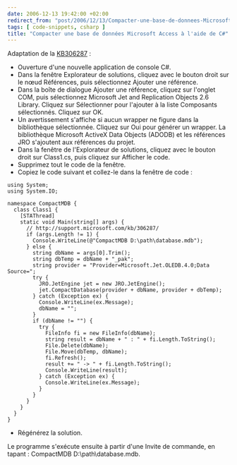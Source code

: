 ```yaml
---
date: 2006-12-13 19:42:00 +02:00
redirect_from: "post/2006/12/13/Compacter-une-base-de-donnees-Microsoft-Access-a-laide-de-C"
tags: [ code-snippets, csharp ]
title: "Compacter une base de données Microsoft Access à l'aide de C#"
---
```


Adaptation de la [KB306287](http://support.microsoft.com/kb/306287/) :

* Ouverture d'une nouvelle application de console C#.
* Dans la fenêtre Explorateur de solutions, cliquez avec le bouton droit sur
le nœud Références, puis sélectionnez Ajouter une référence.
* Dans la boîte de dialogue Ajouter une référence, cliquez sur l'onglet COM,
puis sélectionnez Microsoft Jet and Replication Objects 2.6 Library. Cliquez
sur Sélectionner pour l'ajouter à la liste Composants sélectionnés. Cliquez sur
OK.
* Un avertissement s'affiche si aucun wrapper ne figure dans la bibliothèque
sélectionnée. Cliquez sur Oui pour générer un wrapper. La bibliothèque
Microsoft ActiveX Data Objects (ADODB) et les références JRO s'ajoutent aux
références du projet.
* Dans la fenêtre de l'Explorateur de solutions, cliquez avec le bouton droit
sur Class1.cs, puis cliquez sur Afficher le code.
* Supprimez tout le code de la fenêtre.
* Copiez le code suivant et collez-le dans la fenêtre de code :

```
using System;
using System.IO;

namespace CompactMDB {
  class Class1 {
    [STAThread]
    static void Main(string[] args) {
      // http://support.microsoft.com/kb/306287/
      if (args.Length != 1) {
        Console.WriteLine(@"CompactMDB D:\path\database.mdb");
      } else {
        string dbName = args[0].Trim();
        string dbTemp = dbName + "_pak";
        string provider = "Provider=Microsoft.Jet.OLEDB.4.0;Data Source=";
        try {
          JRO.JetEngine jet = new JRO.JetEngine();
          jet.CompactDatabase(provider + dbName, provider + dbTemp);
        } catch (Exception ex) {
          Console.WriteLine(ex.Message);
          dbName = "";
        }
        if (dbName != "") {
          try {
            FileInfo fi = new FileInfo(dbName);
            string result = dbName + " : " + fi.Length.ToString();
            File.Delete(dbName);
            File.Move(dbTemp, dbName);
            fi.Refresh();
            result += " -> " + fi.Length.ToString();
            Console.WriteLine(result);
          } catch (Exception ex) {
            Console.WriteLine(ex.Message);
          }
        }
      }
    }
  }
}
```

* Régénérez la solution.

Le programme s'exécute ensuite à partir d'une Invite de commande, en tapant
: CompactMDB D:\path\database.mdb.
